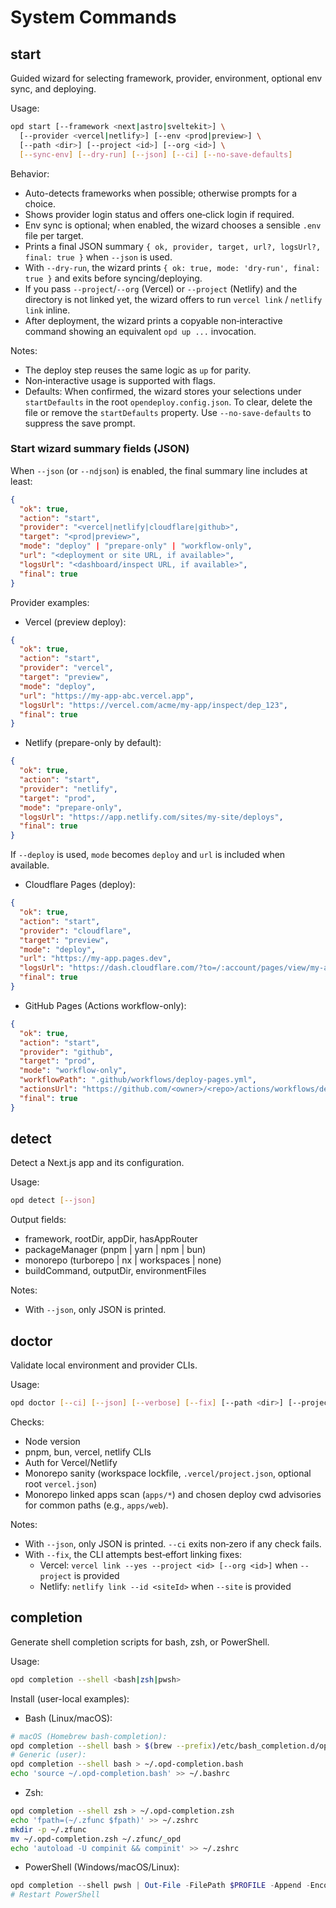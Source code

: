 # System Commands

## start
Guided wizard for selecting framework, provider, environment, optional env sync, and deploying.

Usage:
```bash
opd start [--framework <next|astro|sveltekit>] \
  [--provider <vercel|netlify>] [--env <prod|preview>] \
  [--path <dir>] [--project <id>] [--org <id>] \
  [--sync-env] [--dry-run] [--json] [--ci] [--no-save-defaults]
```

Behavior:
- Auto-detects frameworks when possible; otherwise prompts for a choice.
- Shows provider login status and offers one‑click login if required.
- Env sync is optional; when enabled, the wizard chooses a sensible `.env` file per target.
- Prints a final JSON summary `{ ok, provider, target, url?, logsUrl?, final: true }` when `--json` is used.
- With `--dry-run`, the wizard prints `{ ok: true, mode: 'dry-run', final: true }` and exits before syncing/deploying.
- If you pass `--project`/`--org` (Vercel) or `--project` (Netlify) and the directory is not linked yet, the wizard offers to run `vercel link` / `netlify link` inline.
- After deployment, the wizard prints a copyable non‑interactive command showing an equivalent `opd up ...` invocation.

Notes:
- The deploy step reuses the same logic as `up` for parity.
- Non‑interactive usage is supported with flags.
- Defaults: When confirmed, the wizard stores your selections under `startDefaults` in the root `opendeploy.config.json`. To clear, delete the file or remove the `startDefaults` property. Use `--no-save-defaults` to suppress the save prompt.

### Start wizard summary fields (JSON)

When `--json` (or `--ndjson`) is enabled, the final summary line includes at least:

```json
{
  "ok": true,
  "action": "start",
  "provider": "<vercel|netlify|cloudflare|github>",
  "target": "<prod|preview>",
  "mode": "deploy" | "prepare-only" | "workflow-only",
  "url": "<deployment or site URL, if available>",
  "logsUrl": "<dashboard/inspect URL, if available>",
  "final": true
}
```

Provider examples:

- Vercel (preview deploy):

```json
{
  "ok": true,
  "action": "start",
  "provider": "vercel",
  "target": "preview",
  "mode": "deploy",
  "url": "https://my-app-abc.vercel.app",
  "logsUrl": "https://vercel.com/acme/my-app/inspect/dep_123",
  "final": true
}
```

- Netlify (prepare-only by default):

```json
{
  "ok": true,
  "action": "start",
  "provider": "netlify",
  "target": "prod",
  "mode": "prepare-only",
  "logsUrl": "https://app.netlify.com/sites/my-site/deploys",
  "final": true
}
```

If `--deploy` is used, `mode` becomes `deploy` and `url` is included when available.

- Cloudflare Pages (deploy):

```json
{
  "ok": true,
  "action": "start",
  "provider": "cloudflare",
  "target": "preview",
  "mode": "deploy",
  "url": "https://my-app.pages.dev",
  "logsUrl": "https://dash.cloudflare.com/?to=/:account/pages/view/my-app",
  "final": true
}
```

- GitHub Pages (Actions workflow-only):

```json
{
  "ok": true,
  "action": "start",
  "provider": "github",
  "target": "prod",
  "mode": "workflow-only",
  "workflowPath": ".github/workflows/deploy-pages.yml",
  "actionsUrl": "https://github.com/<owner>/<repo>/actions/workflows/deploy-pages.yml",
  "final": true
}
```

## detect
Detect a Next.js app and its configuration.

Usage:
```bash
opd detect [--json]
```
Output fields:
- framework, rootDir, appDir, hasAppRouter
- packageManager (pnpm | yarn | npm | bun)
- monorepo (turborepo | nx | workspaces | none)
- buildCommand, outputDir, environmentFiles

Notes:
- With `--json`, only JSON is printed.

## doctor
Validate local environment and provider CLIs.

Usage:
```bash
opd doctor [--ci] [--json] [--verbose] [--fix] [--path <dir>] [--project <vercelProjectId>] [--org <orgId>] [--site <netlifySiteId>]
```
Checks:
- Node version
- pnpm, bun, vercel, netlify CLIs
- Auth for Vercel/Netlify
- Monorepo sanity (workspace lockfile, `.vercel/project.json`, optional root `vercel.json`)
- Monorepo linked apps scan (`apps/*`) and chosen deploy cwd advisories for common paths (e.g., `apps/web`).

Notes:
- With `--json`, only JSON is printed. `--ci` exits non‑zero if any check fails.
- With `--fix`, the CLI attempts best‑effort linking fixes:
  - Vercel: `vercel link --yes --project <id> [--org <id>]` when `--project` is provided
  - Netlify: `netlify link --id <siteId>` when `--site` is provided

## completion
Generate shell completion scripts for bash, zsh, or PowerShell.

Usage:
```bash
opd completion --shell <bash|zsh|pwsh>
```

Install (user-local examples):

- Bash (Linux/macOS):
```bash
# macOS (Homebrew bash-completion):
opd completion --shell bash > $(brew --prefix)/etc/bash_completion.d/opd
# Generic (user):
opd completion --shell bash > ~/.opd-completion.bash
echo 'source ~/.opd-completion.bash' >> ~/.bashrc
```

- Zsh:
```bash
opd completion --shell zsh > ~/.opd-completion.zsh
echo 'fpath=(~/.zfunc $fpath)' >> ~/.zshrc
mkdir -p ~/.zfunc
mv ~/.opd-completion.zsh ~/.zfunc/_opd
echo 'autoload -U compinit && compinit' >> ~/.zshrc
```

- PowerShell (Windows/macOS/Linux):
```powershell
opd completion --shell pwsh | Out-File -FilePath $PROFILE -Append -Encoding utf8
# Restart PowerShell
```
